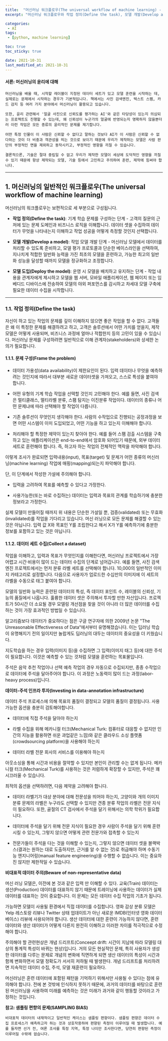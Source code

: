 ```yaml
---
title:  "머신러닝 워크플로우(The universal workflow of machine learning) - 1"
excerpt: "머신러닝 워크플로우와 작업 정의(Define the task), 모델 개발(Develop a model)"

categories:
 - AI
tags:
 - [python, machine learning]

toc: true
toc_sticky: true

date: 2021-10-31
last_modified_at: 2021-10-31
---
```


#### **서론: 머신러닝의 윤리에 대해**

`머신러닝을 배울 때, 시작할 레이블이 지정된 데이터 세트가 있고 모델 훈련을 시작하는 데, 실제로는 문제에서 시작하는 경우가 기본적입니다. 책에서는 사진 검색엔진, 텍스트 스팸, 카드 감지 등 여러 가지 분야에서 머신러닝이 활용되고 있습니다.`

`또한, 윤리 관련해서 '얼굴 사진으로 신뢰도를 평가하는 AI'와 같은 타당성이 있는지 의심되는 프로젝트도 진행할 수 있는데, 왜 신뢰성이 누군가의 얼굴에 반영되는지 명확하지 않을뿐더러 이런 작업은 모든 종류의 윤리적인 문제를 제기합니다.`

`어떤 특정 인물이 이 사람은 신뢰할 수 없다고 말하는 것보다 AI가 이 사람은 신뢰할 수 없다하는 것이 더 비중과 객관성을 띄는 것으로 보이기 때문에 우리가 제작하는 모델은 사람 판단의 부정적인 면을 제외하고 동작시키고, 부정적인 영향을 끼칠 수 있습니다.`

`결론적으론, 기술은 절대 중립일 수 없고 우리가 제작한 모델이 세상에 도덕적인 영향을 끼칠 수 있기 때문에 항상 제작되는 모델, 기술 등에서 고민하고 주의하여 훈련, 제작에 힘써야 합니다.`

---

## **1. 머신러닝의 일반적인 워크플로우(The universal workflow of machine learning)**

머신러닝의 워크플로우는 보편적으로 세 부분으로 구성됩니다.

 - **작업 정의(Define the task)**: 기계 학습 문제를 구성하는 단계 - 고객의 질문의 근저에 있는 문제 도메인과 비즈니스 로직을 이해합니다. 데이터 셋을 수집하여 데이터가 무엇을 나타내는지 이해하고 작업 성공을 어떻게 측정할 것인지 선택합니다.

 - **모델 개발(Develop a model)**: 작업 모델 개발 단계 - 머신러닝 모델에서 데이터를 처리할 수 있도록 준비하고, 모델 평가 프로토콜과 단순한 베이스라인을 선택하여, 지나치게 적합한 일반화 능력을 가진 최초의 모델을 훈련하고, 가능한 최고의 일반화 성능을 달성할 때까지 모델을 정규화하고 조정합니다.

 - **모델 도입(Deploy the model)**: 운영 시 모델을 배치하고 유지하는 단계 - 작업 내용을 관계자에게 제시하고 모델을 웹 서버, 모바일 애플리케이션, 웹 페이지 또는 임베디드 디바이스에 전송하여 모델의 야외 퍼포먼스를 감시하고 차세대 모델 구축에 필요한 데이터 수집을 시작합니다.

---

### **1.1. 작업 정의(Define the task)**

자신이 하고 있는 작업의 문제를 깊이 이해하지 않으면 좋은 작업을 할 수 없다. 고객들은 왜 이 특정한 문제를 해결하려고 하고, 고객은 솔루션에서 어떤 가치를 얻을지, 제작 모델은 어떻게 사용되며, 비즈니스 과정에 얼마나 적합한지 등의 고민이 있을 수 있습니다. 머신러닝 문제를 구성하려면 일반적으로 이해 관계자(stakeholders)와 상세한 논의가 필요합니다.

#### **1.1.1. 문제 구성(Frame the problem)**

 - 데이터 가용성(data availability)이 제한요인이 된다.
입력 데이터나 무엇을 예측하려는 것인지에 따라서 대부분 새로운 데이터셋을 가져오고, 스스로 특성을 붙여야 합니다.

 - 어떤 유형의 기계 학습 작업을 선택할 것인지 고민해야 한다.
예를 들면, 사진 검색은 멀티클래스, 멀티라벨 분류, 스팸 탐지는 이진분류 작업이다. 데이터의 종류나 어떤 문제냐에 따라 선택해야 할 작업이 다릅니다.

 - 기존 솔루션이 무엇인지 생각해야 한다.
사람의 수작업으로 진행되는 공정과정을 보면 어떤 시스템이 이미 도입되었고, 어떤 기능을 하고 있는지 이해해야 합니다.

 - 처리해야 할 특정한 제약이 있는지 찾아야 한다.
예를 들어 스팸 검출 시스템을 구축하고 있는 애플리케이션은 end-to-end에서 암호화 되어있기 때문에, 외부 데이터 세트로 훈련해야 합니다. 즉, 하고자 하는 작업의 전체적인 맥락을 파악해야 합니다.

이렇게 조사가 완료되면 입력내용(input), 목표(target) 및 문제가 어떤 종류의 머신러닝(machine learning) 작업에 매핑(mapping)되는지 파악해야 합니다.

단, 이 단계에서 작성한 가설에 주의해야 합니다.

 - 입력을 고려하여 목표를 예측할 수 있다고 가정한다.

 - 사용가능한(또는 바로 수집하는) 데이터는 입력과 목표의 관계를 학습하기에 충분한 정보라고 가정한다.

실제 모델이 만들어질 때까지 위 내용은 단순한 가설일 뿐, 검증(validated) 또는 무효화(invalidated)를 작업을 기다리고 있습니다. 머신 러닝으로 모든 문제를 해결할 수 있는 것은 아닙니다. 입력 값 X와 목표인 Y를 조립한다고 해서 X가 Y를 예측하기에 충분한 정보를 포함하고 있는 것은 아닙니다.

#### **1.1.2. 데이터 세트 수집(Collect a dataset)**

작업을 이해하고, 입력과 목표가 무엇인지를 이해한다면, 머신러닝 프로젝트에서 가장 어렵고 시간‧비용이 많이 드는 데이터 수집의 단계로 넘어갑니다. 예를 들면, 사진 검색 엔진 프로젝트에서는 먼저 분류 라벨 세트를 선택해야 합니다. 10,000의 일반적인 이미지 카테고리로 설정합니다. 다음으로 사용자가 업로드한 수십만의 이미지에 이 세트의 라벨을 수동으로 태그 붙여야 합니다.

모델의 일반화 능력은 훈련된 데이터의 특성, 즉 데이터 포인트 수, 레이블의 신뢰성, 기능의 품질에서 나옵니다. 훌륭한 데이터 셋은 주의해서 투자할 만한 자산입니다. 프로젝트가 50시간 더 소요될 경우 모델링 개선점을 찾을 것이 아니라 더 많은 데이터를 수집하는 것이 가장 효과적인 방법일 수 있습니다.

알고리즘보다 데이터가 중요하다는 점은 구글 연구자에 의한 2009년 논문 "The Unreasonable Effectiveness of Data“에서부터 유명해졌습니다. 이는 딥러닝 학습이 유명해지기 전의 일이지만 놀랍게도 딥러닝의 대두는 데이터의 중요성을 더 키웠습니다.

지도학습을 하는 경우 입력(이미지 등)을 수집하면 그 입력(이미지 태그 등)에 대한 주석이 필요합니다. 이것은 예측할 수 있는 것처럼 모델을 훈련하는 목표물입니다.

주석은 음악 추천 작업이나 선택 예측 작업의 경우 자동으로 수집되지만, 종종 수작업으로 데이터에 주석을 달아주어야 합니다. 이 과정은 노동력이 많이 드는 과정(labor-heavy process)입니다.

**데이터-주석 인프라 투자(Investing in data-annotation infrastructure)**

데이터 주석 프로세스에 의해 목표의 품질이 결정되고 모델의 품질이 결정됩니다. 사용 가능한 옵션을 충분히 검토해야합니다.
 - 데이터에 직접 주석을 달아야 하는지

 - 라벨 수집을 위해 메카니컬 터크(Mechanical Turk: 컴퓨터로 대응할 수 없지만 인간의 지능을 활용하면 쉬운 과업같은 느낌)와 같은 클라우드 소싱 플랫폼(crowdsourcing platform)을 사용해야 하는지

 - 데이터 라벨 전문 회사의 서비스를 이용해야 하는지

아웃소싱을 통해 시간과 비용을 절약할 수 있지만 본인이 관리할 수는 없게 됩니다. 메카니컬 터크(Mechanical Turk)를 사용하는 것은 저렴하게 확장할 수 있지만, 주석은 꽤 시끄러울 수 있습니다.

최적의 옵션을 선택하려면, 다음 제약을 고려해야 합니다.

 - 데이터 라벨기가 대상 분야에 대해 전문성을 띄어야 하는지, 고양이와 개의 이미지 분류 문제의 라벨은 누구라도 선택할 수 있지만 견종 분류 작업의 라벨은 전문 지식이 필요하다. 또한, 골절의 CT 검사에서 주석을 달기 위해서는 의학 학위가 필요합니다.

 - 데이터에 주석을 달기 위해 전문 지식이 필요한 경우 사람이 주석을 달기 위해 훈련시킬 수 있는지, 그렇지 않으면 어떻게 관련 전문가와 접촉할 수 있는지

 - 전문가들이 주석을 다는 것을 이해할 수 있는지, 그렇지 않으면 데이터 셋을 블랙박스(결과는 원하는 대로 도출하지만, 근거를 알 수 없는 것)로 취급해야 하며 수동기능 엔지니어링(manual feature engineering)을 수행할 수 없습니다. 이는 중요하진 않지만 제한적일 수 있습니다.

 **비대표적 데이터 주의(Beware of non-representative data)**

머신 러닝 모델은, 이전에 본 것과 같은 입력 만 이해할 수 있다. 교육(Train) 데이터는 생산(Production) 데이터를 대표하지 않기 때문에 트레이닝에 사용하는 데이터가 실제 데이터를 대표하는 것이 중요합니다. 이 문제는 모든 데이터 수집 작업의 기초가 됩니다.

가능하면 모델이 사용될 환경에서 직접 데이터를 수집합니다. 영화 감상 분류 모델은 Yelp 레스토랑 리뷰나 Twitter 상태 업데이트가 아닌 새로운 IMDB(인터넷 영화 데이터베이스) 리뷰에 사용되어야 합니다. 생산 데이터에 대한 훈련이 가능하지 않다면, 훈련 데이터와 생산 데이터가 어떻게 다른지 완전히 이해하고 이러한 차이를 적극적으로 수정해야 합니다.

주의해야 할 관련현상은 개념 드리프트(Conceept drift: 시간이 지남에 따라 모델링 대상의 통계적 특성이 바뀌는 현상)입니다. 거의 모든 현실적인 문제, 특히 사용자가 생성한 데이터를 다루는 문제로 개념의 변화에 직면하게 되면 생산 데이터의 특성이 시간과 함께 변화하면서 모델 정확도가 서서히 저하될 때 발생한다. 개념 드리프트를 처리하려면 지속적인 데이터 수집, 주석, 모델 재훈련이 필요하다.

머신러닝은 훈련 데이터에 포함된 패턴을 기억하기 위해서만 사용될 수 있다는 점에 유의해야 합니다. 전에 본 것밖에 인식하지 못하기 때문에, 과거의 데이터를 바탕으로 훈련된 머신러닝을 사용하여 미래를 예측하는 것은 미래가 과거와 같이 행동할 것이라고 가정하는 것입니다.


**참고: 샘플링 편향의 문제(SAMPLING BIAS)**

`비대표적 데이터의 내재적이고 일반적인 케이스는 샘플링 편향이다. 샘플링 편향은 데이터 수집 프로세스가 예측하고자 하는 것과 상호작용하여 편향된 측정이 이루어질 때 발생합니다. 예를 들자면 선거 전, 여론 조사를 특정 지역, 특정 나이만 조사한다면, 당연히 편향된 측정이 이루어질 수밖에 없습니다.`

